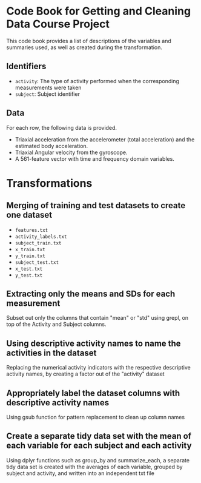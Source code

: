 # Code Book for Getting and Cleaning Data Course Project
This code book provides a list of descriptions of the variables and summaries used, as well as created during the transformation.

## Identifiers 
* ```activity```: The type of activity performed when the corresponding measurements were taken
* ```subject```: Subject identifier 

## Data
For each row, the following data is provided.
* Triaxial acceleration from the accelerometer (total acceleration) and the estimated body acceleration.
* Triaxial Angular velocity from the gyroscope.
* A 561-feature vector with time and frequency domain variables.

# Transformations

## Merging of training and test datasets to create one dataset

* ```features.txt```
* ```activity_labels.txt```
* ```subject_train.txt```
* ```x_train.txt```
* ```y_train.txt```
* ```subject_test.txt```
* ```x_test.txt```
* ```y_test.txt```

## Extracting only the means and SDs for each measurement
Subset out only the columns that contain "mean" or "std" using grepl, on top of the Activity and Subject columns.

## Using descriptive activity names to name the activities in the dataset
Replacing the numerical activity indicators with the respective descriptive activity names, by creating a factor out of the "activity" dataset

## Appropriately label the dataset columns with descriptive activity names
Using gsub function for pattern replacement to clean up column names

## Create a separate tidy data set with the mean of each variable for each subject and each activity
Using dplyr functions such as group_by and summarize_each, a separate tidy data set is created with the averages of each variable, grouped by subject and activity, and written into an independent txt file
